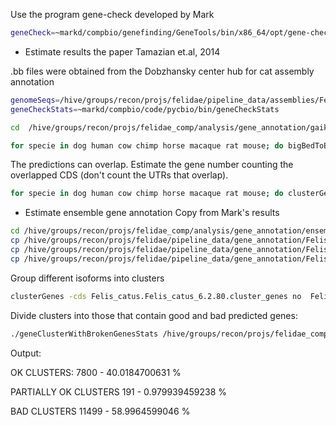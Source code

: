 Use the program gene-check developed by Mark

```bash
geneCheck=~markd/compbio/genefinding/GeneTools/bin/x86_64/opt/gene-check
```

* Estimate results the paper Tamazian et.al, 2014

.bb files were obtained from the Dobzhansky center hub for cat assembly annotation

```bash
genomeSeqs=/hive/groups/recon/projs/felidae/pipeline_data/assemblies/FelisCatus/2014-11-20/Felis_catus_62_rm_trfbig_dm.2bit
geneCheckStats=~markd/compbio/code/pycbio/bin/geneCheckStats

cd  /hive/groups/recon/projs/felidae_comp/analysis/gene_annotation/gaik_annotation/

for specie in dog human cow chimp horse macaque rat mouse; do bigBedToBed fc_genes_${specie}.bb stdout | bedToGenePred stdin fc_genes_${specie}.gp ; sort -k2,2 -k 4,4n fc_genes_${specie}.gp | ${geneCheck} --allow-non-coding --genome-seqs=${genomeSeqs} --details-out=${specie}.gene-check-details stdin ${specie}.gene-check; ${geneCheckStats} ${specie}.gene-check ${specie}.gene-check-stats; done
```

The predictions can overlap. Estimate the gene number counting the overlapped CDS (don't count the UTRs that overlap).

```bash
for specie in dog human cow chimp horse macaque rat mouse; do clusterGenes -cds cluster_genes_${specie}.tab no fc_genes_${specie}.gp; done
```

* Estimate ensemble gene annotation
Copy from Mark's results

```bash
cd /hive/groups/recon/projs/felidae_comp/analysis/gene_annotation/ensemble
cp /hive/groups/recon/projs/felidae/pipeline_data/gene_annotation/FelisCatus/8.0/ensembl80/Felis_catus.Felis_catus_6.2.80.gp ./
cp /hive/groups/recon/projs/felidae/pipeline_data/gene_annotation/FelisCatus/8.0/ensembl80/Felis_catus.Felis_catus_6.2.80.genecheck ./
cp /hive/groups/recon/projs/felidae/pipeline_data/gene_annotation/FelisCatus/8.0/ensembl80/Felis_catus.Felis_catus_6.2.80.genecheck-stats ./
```
Group different isoforms into clusters
```bash
clusterGenes -cds Felis_catus.Felis_catus_6.2.80.cluster_genes no  Felis_catus.Felis_catus_6.2.80.gp
```
Divide clusters into those that contain good and bad predicted genes:
```bash
./geneClusterWithBrokenGenesStats /hive/groups/recon/projs/felidae_comp/analysis/gene_annotation/ensemble/Felis_catus.Felis_catus_6.2.80.genecheck /hive/groups/recon/projs/felidae_comp/analysis/gene_annotation/ensemble/Felis_catus.Felis_catus_6.2.80.cluster_genes
```
Output:

OK CLUSTERS: 7800 - 40.0184700631 %

PARTIALLY OK CLUSTERS 191 - 0.979939459238 %

BAD CLUSTERS 11499 - 58.9964599046 %


